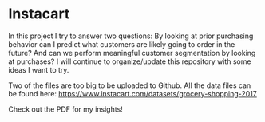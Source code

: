 # Instacart

In this project I try to answer two questions: By looking at prior purchasing behavior can I predict what customers are likely going to order in the future? And can we perform meaningful customer segmentation by looking at purchases? I will continue to organize/update this repository with some ideas I want to try.

Two of the files are too big to be uploaded to Github. All the data files can be found here: https://www.instacart.com/datasets/grocery-shopping-2017

Check out the PDF for my insights!
